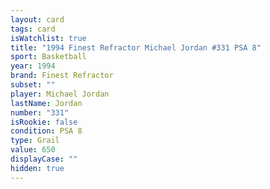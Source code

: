 ```yaml
---
layout: card
tags: card
isWatchlist: true
title: "1994 Finest Refractor Michael Jordan #331 PSA 8"
sport: Basketball
year: 1994
brand: Finest Refractor
subset: ""
player: Michael Jordan
lastName: Jordan
number: "331"
isRookie: false
condition: PSA 8
type: Grail
value: 650
displayCase: ""
hidden: true
---
```

